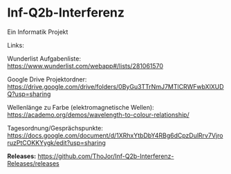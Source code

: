 # Inf-Q2b-Interferenz
Ein Informatik Projekt

Links:

Wunderlist Aufgabenliste: https://www.wunderlist.com/webapp#/lists/281061570

Google Drive Projektordner: https://drive.google.com/drive/folders/0ByGu3TTrNmJ7MTlCRWFwbXlXUDQ?usp=sharing

Wellenlänge zu Farbe (elektromagnetische Wellen): https://academo.org/demos/wavelength-to-colour-relationship/

Tagesordnung/Gesprächspunkte: https://docs.google.com/document/d/1XRhxYtbDbY4RBg6dCpzDulRrv7VjroruzPtCOKKYygk/edit?usp=sharing

**Releases:** https://github.com/ThoJor/Inf-Q2b-Interferenz-Releases/releases
